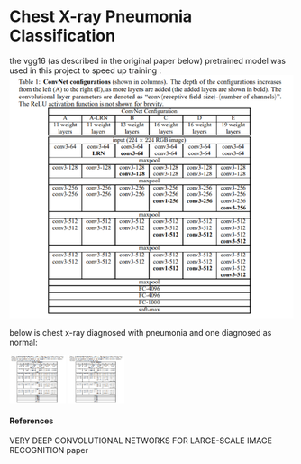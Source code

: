 # Chest X-ray Pneumonia Classification

the vgg16 (as described in the original paper below) pretrained model was used in this project to speed up training :
![GitHub Logo](/ReadmeImages/vgg_architecture.PNG)

below is chest x-ray diagnosed with pneumonia and one diagnosed as normal:

<p float="left">
  <img src="/ReadmeImages/vgg_architecture.PNG" width="100" />
  <img src="/ReadmeImages/vgg_architecture.PNG" width="100" /> 
</p>

#### References
VERY DEEP CONVOLUTIONAL NETWORKS FOR LARGE-SCALE IMAGE RECOGNITION paper
